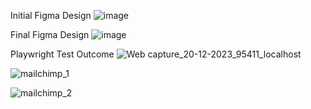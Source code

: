 Initial Figma Design
![image](https://github.com/trace2982/IS601_Final/assets/144746597/f2e49a2b-ef42-41d3-bde3-dfa4010ddc50)

Final Figma Design
![image](https://github.com/trace2982/IS601_Final/assets/144746597/15236d73-67c8-419b-b3e9-712f5350687a)

Playwright Test Outcome
![Web capture_20-12-2023_95411_localhost](https://github.com/trace2982/IS601_Final/assets/144746597/341419d7-e5f1-4fa3-bcb0-84c434c32e10)

![mailchimp_1](https://github.com/trace2982/IS601_Final/assets/144746597/76ba90c0-626a-465c-9279-d4a008fd0b41)

![mailchimp_2](https://github.com/trace2982/IS601_Final/assets/144746597/11783fe9-d1d8-496c-88bf-0764c6175267)
